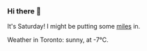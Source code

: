 ### Hi there :wave:

It's Saturday! I might be putting some [miles](https://www.strava.com/athletes/889963) in.

Weather in Toronto: sunny, at -7°C.
